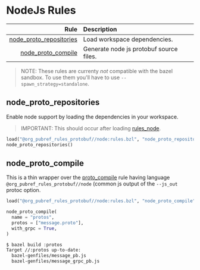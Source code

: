 # NodeJs Rules

| Rule | Description |
| ---: | :--- |
| [node_proto_repositories](#node_proto_repositories) | Load workspace dependencies. |
| [node_proto_compile](#node_proto_compile) | Generate node js protobuf source files. |

> NOTE: These rules are currenty *not* compatible with the bazel sandbox.
> To use them you'll have to use `--spawn_strategy=standalone`.

## node\_proto\_repositories

Enable node support by loading the dependencies in your workspace.

> IMPORTANT: This should occur after loading
> [rules_node](https://github.com/pubref/rules_node).

```python
load("@org_pubref_rules_protobuf//node:rules.bzl", "node_proto_repositories")
node_proto_repositories()
```

## node\_proto\_compile

This is a thin wrapper over the
[proto_compile](../protobuf#proto_compile) rule having language
`@org_pubref_rules_protobuf//node` (common js output of the `--js_out`
protoc option.

```python
load("@org_pubref_rules_protobuf//node:rules.bzl", "node_proto_compile")

node_proto_compile(
  name = "protos",
  protos = ["message.proto"],
  with_grpc = True,
)
```

```sh
$ bazel build :protos
Target //:protos up-to-date:
  bazel-genfiles/message_pb.js
  bazel-genfiles/message_grpc_pb.js
```
